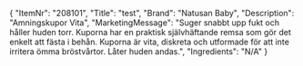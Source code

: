 {
  "ItemNr": "208101",
  "Title": "test",
  "Brand": "Natusan Baby",
  "Description": "Amningskupor Vita",
  "MarketingMessage": "Suger snabbt upp fukt och håller huden torr. Kuporna har en praktisk självhäftande remsa som gör det enkelt att fästa i behån. Kuporna är vita, diskreta och utformade för att inte irritera ömma bröstvårtor. Låter huden andas.",
  "Ingredients": "N/A"
}